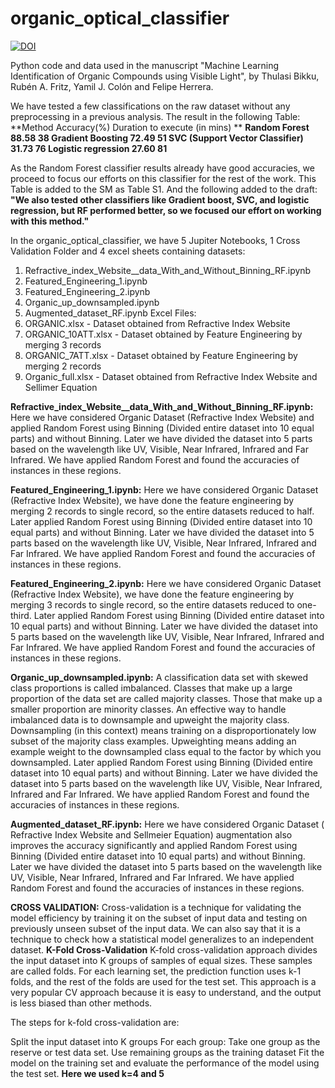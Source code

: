# organic_optical_classifier
[![DOI](https://zenodo.org/badge/468072725.svg)](https://zenodo.org/badge/latestdoi/468072725)

Python code and data used in the manuscript "Machine Learning Identification of Organic Compounds using Visible Light", by Thulasi Bikku, Rubén A. Fritz, Yamil J. Colón and Felipe Herrera.  


We have tested a few classifications on the raw dataset without any preprocessing in a previous analysis. The result in the following Table:
**Method                              Accuracy(%)             Duration to execute (in mins) ** 
**Random Forest                       88.58                     38
Gradient Boosting                   72.49                     51
SVC (Support Vector Classifier)     31.73                     76
Logistic regression                 27.60                     81**

As the  Random Forest classifier results  already have  good accuracies, we proceed to focus  our efforts on  this classifier for the rest of the work.
This Table is added to the SM as Table  S1. And the following added to the draft: **"We also tested other classifiers like Gradient boost, SVC, and logistic regression, but RF performed better, so we focused our effort on working with this method."**


In the organic_optical_classifier, we have 5 Jupiter Notebooks, 1 Cross Validation Folder  and 4 excel sheets containing datasets: 
1. Refractive_index_Website__data_With_and_Without_Binning_RF.ipynb
2. Featured_Engineering_1.ipynb
3. Featured_Engineering_2.ipynb
4. Organic_up_downsampled.ipynb
5. Augmented_dataset_RF.ipynb
Excel Files:
1. ORGANIC.xlsx - Dataset obtained from Refractive Index Website
2. ORGANIC_10ATT.xlsx - Dataset obtained by Feature Engineering by merging 3 records
3. ORGANIC_7ATT.xlsx - Dataset obtained by Feature Engineering by merging 2 records
4. Organic_full.xlsx - Dataset obtained from Refractive Index Website and Sellimer Equation


**Refractive_index_Website__data_With_and_Without_Binning_RF.ipynb:** Here we have considered Organic Dataset (Refractive Index Website) and applied Random Forest using Binning (Divided entire dataset into 10 equal parts) and without Binning.
Later we have divided the dataset into 5 parts based on the wavelength like UV, Visible, Near Infrared, Infrared and Far Infrared. We have applied Random Forest and found the accuracies of instances in these regions.

**Featured_Engineering_1.ipynb:** Here we have considered Organic Dataset (Refractive Index Website), we have done the feature engineering by merging 2 records to single record, so the entire datasets reduced to half. Later applied Random Forest using Binning (Divided entire dataset into 10 equal parts) and without Binning.
Later we have divided the dataset into 5 parts based on the wavelength like UV, Visible, Near Infrared, Infrared and Far Infrared. We have applied Random Forest and found the accuracies of instances in these regions.

**Featured_Engineering_2.ipynb:** Here we have considered Organic Dataset (Refractive Index Website), we have done the feature engineering by merging 3 records to single record, so the entire datasets reduced to one- third. Later applied Random Forest using Binning (Divided entire dataset into 10 equal parts) and without Binning.
Later we have divided the dataset into 5 parts based on the wavelength like UV, Visible, Near Infrared, Infrared and Far Infrared. We have applied Random Forest and found the accuracies of instances in these regions.

**Organic_up_downsampled.ipynb:** A classification data set with skewed class proportions is called imbalanced. Classes that make up a large proportion of the data set are called majority classes. Those that make up a smaller proportion are minority classes. An effective way to handle imbalanced data is to downsample and upweight the majority class. Downsampling (in this context) means training on a disproportionately low subset of the majority class examples. Upweighting means adding an example weight to the downsampled class equal to the factor by which you downsampled. Later applied Random Forest using Binning (Divided entire dataset into 10 equal parts) and without Binning.
Later we have divided the dataset into 5 parts based on the wavelength like UV, Visible, Near Infrared, Infrared and Far Infrared. We have applied Random Forest and found the accuracies of instances in these regions.

**Augmented_dataset_RF.ipynb:** Here we have considered Organic Dataset ( Refractive Index Website and Sellmeier Equation) augmentation also improves the accuracy significantly and applied Random Forest using Binning (Divided entire dataset into 10 equal parts) and without Binning.
Later we have divided the dataset into 5 parts based on the wavelength like UV, Visible, Near Infrared, Infrared and Far Infrared. We have applied Random Forest and found the accuracies of instances in these regions.

**CROSS VALIDATION:** Cross-validation is a technique for validating the model efficiency by training it on the subset of input data and testing on previously unseen subset of the input data. We can also say that it is a technique to check how a statistical model generalizes to an independent dataset.
**K-Fold Cross-Validation**
K-fold cross-validation approach divides the input dataset into K groups of samples of equal sizes. These samples are called folds. For each learning set, the prediction function uses k-1 folds, and the rest of the folds are used for the test set. This approach is a very popular CV approach because it is easy to understand, and the output is less biased than other methods.

The steps for k-fold cross-validation are:

Split the input dataset into K groups
For each group:
Take one group as the reserve or test data set.
Use remaining groups as the training dataset
Fit the model on the training set and evaluate the performance of the model using the test set.
**Here we used k=4 and 5**
